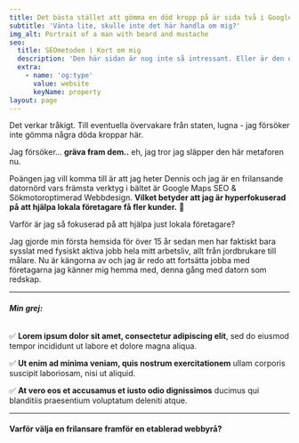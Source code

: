 ```yaml
---
title: Det bästa stället att gömma en död kropp på är sida två i Google.
subtitle: 'Vänta lite, skulle inte det här handla om mig?'
img_alt: Portrait of a man with beard and mustache
seo:
  title: SEOmetoden | Kort om mig
  description: 'Den här sidan är nog inte så intressant. Eller är den det? '
  extra:
    - name: 'og:type'
      value: website
      keyName: property
layout: page
---
```

Det verkar tråkigt. Till eventuella övervakare från staten, lugna - jag försöker inte gömma några döda kroppar här.

Jag försöker... **gräva fram dem..** eh, jag tror jag släpper den här metaforen nu.

Poängen jag vill komma till är att jag heter Dennis och jag är en frilansande datornörd vars främsta verktyg i bältet är Google Maps SEO & Sökmotoroptimerad Webbdesign. **Vilket betyder att
jag är hyperfokuserad på att hjälpa lokala företagare få fler kunder.** :rocket:

Varför är jag så fokuserad på att hjälpa just lokala företagare?

Jag gjorde min första hemsida för över 15 år sedan men har faktiskt bara sysslat med fysiskt aktiva jobb hela mitt arbetsliv, allt från jordbrukare till målare. Nu är kängorna av och jag är redo att fortsätta jobba med företagarna jag känner mig hemma med, denna gång med datorn som redskap.

_ _ _
###### **Min grej:**

:white_check_mark: **Lorem ipsum dolor sit amet, consectetur adipiscing elit**, sed do eiusmod tempor incididunt ut labore et dolore magna aliqua.

:white_check_mark: **Ut enim ad minima veniam, quis nostrum exercitationem** ullam corporis suscipit laboriosam, nisi ut aliquid.

:white_check_mark: **At vero eos et accusamus et iusto odio dignissimos** ducimus qui blanditiis praesentium voluptatum deleniti atque.
_ _ _




#### Varför välja en frilansare framför en etablerad webbyrå?
